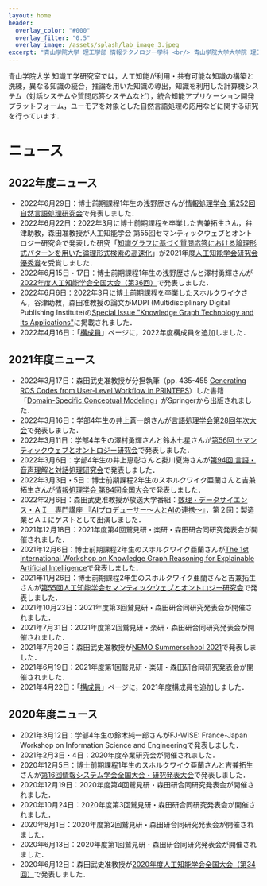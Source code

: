 ```yaml
---
layout: home
header:
  overlay_color: "#000"
  overlay_filter: "0.5"
  overlay_image: /assets/splash/lab_image_3.jpeg
excerpt: "青山学院大学 理工学部 情報テクノロジー学科 <br/> 青山学院大学大学院 理工学研究科 知能情報コース <br/> 森田研究室"
---
```


青山学院大学 知識工学研究室では，人工知能が利用・共有可能な知識の構築と洗練，異なる知識の統合，推論を用いた知識の導出，知識を利用した計算機システム（対話システムや質問応答システムなど），統合知能アプリケーション開発プラットフォーム，ユーモアを対象とした自然言語処理の応用などに関する研究を行っています．
# ニュース

## 2022年度ニュース
* 2022年6月29日：博士前期課程1年生の浅野歴さんが[情報処理学会 第252回自然言語処理研究会](https://nl-ipsj.or.jp/2022/06/13/nl252-program/)で発表しました．
* 2022年6月22日：2022年3月に博士前期課程を卒業した吉兼拓生さん，谷津助教，森田准教授が人工知能学会 第55回セマンティックウェブとオントロジー研究会で発表した研究「[知識グラフに基づく質問応答における論理形式パターンを用いた論理形式検索の高速化](https://doi.org/10.11517/jsaisigtwo.2021.SWO-055_03)」が2021年度[人工知能学会研究会優秀賞](https://www.ai-gakkai.or.jp/about/award/jsai_award-sig/)を受賞しました．
* 2022年6月15日・17日：博士前期課程1年生の浅野歴さんと澤村勇輝さんが[2022年度人工知能学会全国大会（第36回）](https://www.ai-gakkai.or.jp/jsai2022/)で発表しました．
* 2022年6月6日：2022年3月に博士前期課程を卒業したスホルクワイクさん，谷津助教，森田准教授の論文がMDPI (Multidisciplinary Digital Publishing Institute)の[Special Issue "Knowledge Graph Technology and Its Applications"](https://www.mdpi.com/journal/information/special_issues/knowledge_graph_technology)に掲載されました．
* 2022年4月16日：「[構成員]({{site.baseurl}}/members)」ページに，2022年度構成員を追加しました．

## 2021年度ニュース
* 2022年3月17日：森田武史准教授が分担執筆（pp. 435-455 [Generating ROS Codes from User-Level Workflow in PRINTEPS](https://doi.org/10.1007/978-3-030-93547-4_19)）した書籍「[Domain-Specific Conceptual Modeling](https://doi.org/10.1007/978-3-030-93547-4)」がSpringerから出版されました．
* 2022年3月16日：学部4年生の井上蒼一朗さんが[言語処理学会第28回年次大会](https://www.anlp.jp/nlp2022/program.html#F5-5)で発表しました．
* 2022年3月11日：学部4年生の澤村勇輝さんと鈴木七星さんが[第56回 セマンティックウェブとオントロジー研究会](https://www.sigswo.org/papers/56program)で発表しました．
* 2022年3月6日：学部4年生の井上恵彰さんと掛川夏海さんが[第94回 言語・音声理解と対話処理研究会](https://jsai-slud.github.io/sig-slud/94th-sig.html)で発表しました．
* 2022年3月3日・5日：博士前期課程2年生のスホルクワイク亜蘭さんと吉兼拓生さんが[情報処理学会 第84回全国大会](https://www.ipsj.or.jp/event/taikai/84/index.html)で発表しました．
* 2022年2月6日：森田武史准教授が放送大学番組：[数理・データサイエンス・ＡＩ　専門講座
『AIプロデューサー～人とAIの連携～』](https://www.ouj.ac.jp/hp/o_itiran/2022/0126.html)，第２回：製造業とＡＩにゲストとして出演しました．
* 2021年12月18日：2021年度第4回鷲見研・楽研・森田研合同研究発表会が開催されました．
* 2021年12月6日：博士前期課程2年生のスホルクワイク亜蘭さんが[The 1st International Workshop on Knowledge Graph Reasoning for Explainable Artificial Intelligence](https://kgr4xai.ikgrc.org/)で発表しました．
* 2021年11月26日：博士前期課程2年生のスホルクワイク亜蘭さんと吉兼拓生さんが[第55回人工知能学会セマンティックウェブとオントロジー研究会](https://www.sigswo.org/papers/55program)で発表しました．
* 2021年10月23日：2021年度第3回鷲見研・森田研合同研究発表会が開催されました．
* 2021年7月31日：2021年度第2回鷲見研・楽研・森田研合同研究発表会が開催されました．
* 2021年7月20日：森田武史准教授が[NEMO Summerschool 2021](https://nemo.omilab.org/2021/)で発表しました．
* 2021年6月19日：2021年度第1回鷲見研・楽研・森田研合同研究発表会が開催されました．
* 2021年4月22日：「[構成員]({{site.baseurl}}/members)」ページに，2021年度構成員を追加しました．

## 2020年度ニュース
* 2021年3月12日：学部4年生の鈴木純一郎さんがFJ-WISE: France-Japan Workshop on Information Science and Engineeringで発表しました．
* 2021年2月3日・4日：2020年度卒業研究会が開催されました．
* 2020年12月5日：博士前期課程1年生のスホルクワイク亜蘭さんと吉兼拓生さんが[第16回情報システム学会全国大会・研究発表大会](https://www.issj.net/conf/issj2020/)で発表しました．
* 2020年12月19日：2020年度第4回鷲見研・森田研合同研究発表会が開催されました．
* 2020年10月24日：2020年度第3回鷲見研・森田研合同研究発表会が開催されました．
* 2020年8月1日：2020年度第2回鷲見研・森田研合同研究発表会が開催されました．
* 2020年6月13日：2020年度第1回鷲見研・森田研合同研究発表会が開催されました．
* 2020年6月12日：森田武史准教授が[2020年度人工知能学会全国大会（第34回）](https://www.ai-gakkai.or.jp/jsai2020/)で発表しました．
